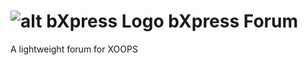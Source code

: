 ![alt bXpress Logo](https://raw.github.com/bitcero/bxpress/master/images/logo.png) bXpress Forum
=============

A lightweight forum for XOOPS
